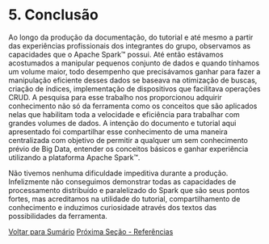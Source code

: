 # 5. Conclusão

Ao longo da produção da documentação, do tutorial e até mesmo a partir das experiências profissionais dos integrantes do grupo, observamos as capacidades que o Apache Spark™ possui.
Até então estávamos acostumados a manipular pequenos conjunto de dados e quando tínhamos um volume maior, todo desempenho que precisávamos ganhar para fazer a manipulação eficiente desses dados se baseava na otimização de buscas, criação de índices, implementação de dispositivos que facilitava operações CRUD.
A pesquisa para esse trabalho nos proporcionou adquirir conhecimento não só da ferramenta como os conceitos que são aplicados nelas que habilitam toda a velocidade e eficiência para trabalhar com grandes volumes de dados.
A intenção do documento e tutorial aqui apresentado foi compartilhar esse conhecimento de uma maneira centralizada com objetivo de permitir a qualquer um sem conhecimento prévio de Big Data, 
entender os conceitos básicos e ganhar experiência utilizando a plataforma Apache Spark™.


Não tivemos nenhuma dificuldade impeditiva durante a produção. Infelizmente não conseguimos demonstrar todas as capacidades de processamento distribuído e paralelizado do Spark que são seus pontos fortes, 
mas acreditamos na utilidade do tutorial, compartilhamento de conhecimento e induzimos curiosidade através dos textos das possibilidades da ferramenta.


[Voltar para Sumário](/tutorial_spark#sumário)
[Próxima Seção - Referências](/seções/referências.md)